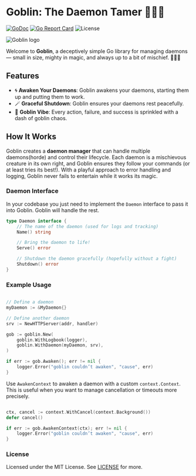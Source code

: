 # Goblin: The Daemon Tamer 🧙‍♂️👹

[![GoDoc](https://godoc.org/github.com/foxm4ster/goblin?status.svg)](https://godoc.org/github.com/foxm4ster/goblin)
[![Go Report Card](https://goreportcard.com/badge/github.com/foxm4ster/goblin)](https://goreportcard.com/report/github.com/foxm4ster/goblin)
![License](https://img.shields.io/dub/l/vibe-d.svg)

![Goblin logo](https://github.com/user-attachments/assets/4cc9f068-9f31-424e-a353-2f0c645f48c8)

Welcome to **Goblin**, a deceptively simple Go library for managing daemons — small in size, mighty in magic, and always up to a bit of mischief. 🧙‍♂️✨

## Features

- 🌀 **Awaken Your Daemons**: Goblin awakens your daemons, starting them up and putting them to work.
- 🪄 **Graceful Shutdown**: Goblin ensures your daemons rest peacefully.
- 🧻 **Goblin Vibe**: Every action, failure, and success is sprinkled with a dash of goblin chaos.

## How It Works

Goblin creates a **daemon manager** that can handle multiple daemons(horde) and control their lifecycle. Each daemon is a mischievous creature in its own right, and Goblin ensures they follow your commands (or at least tries its best!). With a playful approach to error handling and logging, Goblin never fails to entertain while it works its magic.

### Daemon Interface

In your codebase you just need to implement the `Daemon` interface to pass it into Goblin. Goblin will handle the rest.

```go
type Daemon interface {
    // The name of the daemon (used for logs and tracking)
    Name() string

    // Bring the daemon to life!
    Serve() error

    // Shutdown the daemon gracefully (hopefully without a fight)
    Shutdown() error
}
```

### Example Usage

```go

// Define a daemon
myDaemon := &MyDaemon{}

// Define another daemon
srv := NewHTTPServer(addr, handler)

gob := goblin.New(
    goblin.WithLogbook(logger),
    goblin.WithDaemon(myDaemon, srv),
)

if err := gob.Awaken(); err != nil {
    logger.Error("goblin couldn’t awaken", "cause", err)
}
```

Use `AwakenContext` to awaken a daemon with a custom `context.Context`. This is useful when you want to manage cancellation or timeouts more precisely.

```go

ctx, cancel := context.WithCancel(context.Background())
defer cancel()

if err := gob.AwakenContext(ctx); err != nil {
    logger.Error("goblin couldn’t awaken", "cause", err)
}
```

### License

Licensed under the MIT License. See [LICENSE](./LICENSE) for more.
